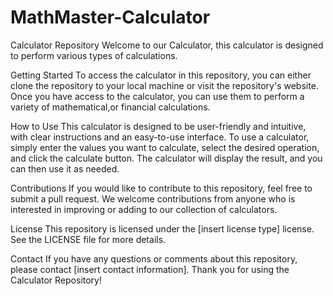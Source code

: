# MathMaster-Calculator
Calculator Repository
Welcome to our Calculator, this calculator is designed to perform various types of calculations.

Getting Started
To access the calculator in this repository, you can either clone the repository to your local machine or visit the repository's website. Once you have access to the calculator, you can use them to perform a variety of mathematical,or financial calculations.

How to Use
This calculator is designed to be user-friendly and intuitive, with clear instructions and an easy-to-use interface. To use a calculator, simply enter the values you want to calculate, select the desired operation, and click the calculate button. The calculator will display the result, and you can then use it as needed.

Contributions
If you would like to contribute to this repository, feel free to submit a pull request. We welcome contributions from anyone who is interested in improving or adding to our collection of calculators.

License
This repository is licensed under the [insert license type] license. See the LICENSE file for more details.

Contact
If you have any questions or comments about this repository, please contact [insert contact information]. Thank you for using the Calculator Repository!
